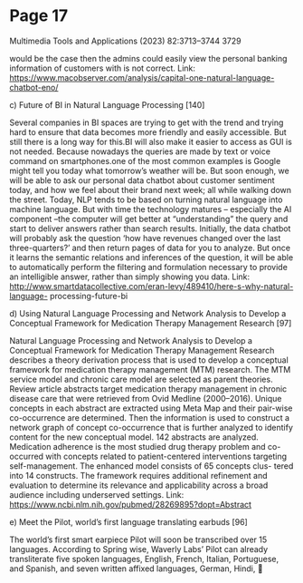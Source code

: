 # Page 17

Multimedia Tools and Applications (2023) 82:3713–3744                                       3729


would be the case then the admins could easily view the personal banking information of
customers with is not correct.
   Link: https://www.macobserver.com/analysis/capital-one-natural-language-chatbot-eno/

c) Future of BI in Natural Language Processing [140]

Several companies in BI spaces are trying to get with the trend and trying hard to ensure that
data becomes more friendly and easily accessible. But still there is a long way for this.BI will
also make it easier to access as GUI is not needed. Because nowadays the queries are made by
text or voice command on smartphones.one of the most common examples is Google might
tell you today what tomorrow’s weather will be. But soon enough, we will be able to ask our
personal data chatbot about customer sentiment today, and how we feel about their brand next
week; all while walking down the street. Today, NLP tends to be based on turning natural
language into machine language. But with time the technology matures – especially the AI
component –the computer will get better at “understanding” the query and start to deliver
answers rather than search results. Initially, the data chatbot will probably ask the question
‘how have revenues changed over the last three-quarters?’ and then return pages of data for
you to analyze. But once it learns the semantic relations and inferences of the question, it will
be able to automatically perform the filtering and formulation necessary to provide an
intelligible answer, rather than simply showing you data.
    Link: http://www.smartdatacollective.com/eran-levy/489410/here-s-why-natural-language-
processing-future-bi

d) Using Natural Language Processing and Network Analysis to Develop a Conceptual
   Framework for Medication Therapy Management Research [97]

Natural Language Processing and Network Analysis to Develop a Conceptual Framework for
Medication Therapy Management Research describes a theory derivation process that is used
to develop a conceptual framework for medication therapy management (MTM) research. The
MTM service model and chronic care model are selected as parent theories. Review article
abstracts target medication therapy management in chronic disease care that were retrieved
from Ovid Medline (2000–2016). Unique concepts in each abstract are extracted using Meta
Map and their pair-wise co-occurrence are determined. Then the information is used to
construct a network graph of concept co-occurrence that is further analyzed to identify content
for the new conceptual model. 142 abstracts are analyzed. Medication adherence is the most
studied drug therapy problem and co-occurred with concepts related to patient-centered
interventions targeting self-management. The enhanced model consists of 65 concepts clus-
tered into 14 constructs. The framework requires additional refinement and evaluation to
determine its relevance and applicability across a broad audience including underserved
settings.
    Link: https://www.ncbi.nlm.nih.gov/pubmed/28269895?dopt=Abstract

e) Meet the Pilot, world’s first language translating earbuds [96]

The world’s first smart earpiece Pilot will soon be transcribed over 15 languages. According to
Spring wise, Waverly Labs’ Pilot can already transliterate five spoken languages, English,
French, Italian, Portuguese, and Spanish, and seven written affixed languages, German, Hindi,
